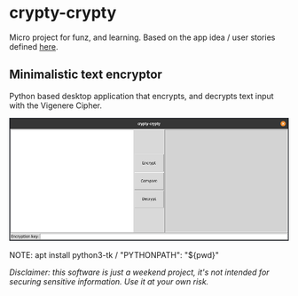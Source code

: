 # crypty-crypty

Micro project for funz, and learning. Based on the app idea / user stories defined [here](https://github.com/florinpop17/app-ideas/blob/master/Projects/1-Beginner/Vigenere-Cipher.md).

## Minimalistic text encryptor
Python based desktop application that encrypts, and decrypts text input with the Vigenere Cipher.

![poc_gui](https://raw.githubusercontent.com/danielbene/project-media/master/crypty-crypty/crypty_poc.png)

NOTE: apt install python3-tk / "PYTHONPATH": "${pwd}"

_Disclaimer: this software is just a weekend project, it's not intended for securing sensitive information. Use it at your own risk._
